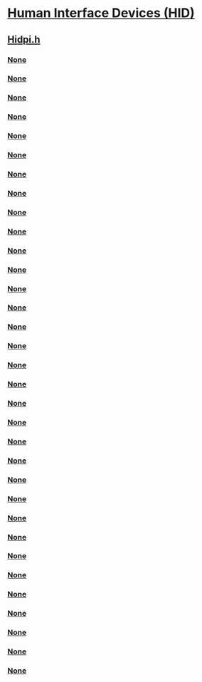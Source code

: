 # [Human Interface Devices (HID)](../_hid/index.md)
## [Hidpi.h](index.md)
### [None](../hidpi/ne-hidpi-_hidp_report_type.md)
### [None](../hidpi/nf-hidpi-hidp_getbuttoncaps.md)
### [None](../hidpi/nf-hidpi-hidp_getcaps.md)
### [None](../hidpi/nf-hidpi-hidp_getdata.md)
### [None](../hidpi/nf-hidpi-hidp_getextendedattributes.md)
### [None](../hidpi/nf-hidpi-hidp_getlinkcollectionnodes.md)
### [None](../hidpi/nf-hidpi-hidp_getscaledusagevalue.md)
### [None](../hidpi/nf-hidpi-hidp_getspecificbuttoncaps.md)
### [None](../hidpi/nf-hidpi-hidp_getspecificvaluecaps.md)
### [None](../hidpi/nf-hidpi-hidp_getusages.md)
### [None](../hidpi/nf-hidpi-hidp_getusagesex.md)
### [None](../hidpi/nf-hidpi-hidp_getusagevalue.md)
### [None](../hidpi/nf-hidpi-hidp_getusagevaluearray.md)
### [None](../hidpi/nf-hidpi-hidp_getvaluecaps.md)
### [None](../hidpi/nf-hidpi-hidp_initializereportforid.md)
### [None](../hidpi/nf-hidpi-hidp_maxdatalistlength.md)
### [None](../hidpi/nf-hidpi-hidp_maxusagelistlength.md)
### [None](../hidpi/nf-hidpi-hidp_setdata.md)
### [None](../hidpi/nf-hidpi-hidp_setscaledusagevalue.md)
### [None](../hidpi/nf-hidpi-hidp_setusages.md)
### [None](../hidpi/nf-hidpi-hidp_setusagevalue.md)
### [None](../hidpi/nf-hidpi-hidp_setusagevaluearray.md)
### [None](../hidpi/nf-hidpi-hidp_translateusagestoi8042scancodes.md)
### [None](../hidpi/nf-hidpi-hidp_unsetusages.md)
### [None](../hidpi/nf-hidpi-hidp_usagelistdifference.md)
### [None](../hidpi/ns-hidpi-_hidp_button_caps.md)
### [None](../hidpi/ns-hidpi-_hidp_caps.md)
### [None](../hidpi/ns-hidpi-_hidp_data.md)
### [None](../hidpi/ns-hidpi-_hidp_extended_attributes.md)
### [None](../hidpi/ns-hidpi-_hidp_link_collection_node.md)
### [None](../hidpi/ns-hidpi-_hidp_unknown_token.md)
### [None](../hidpi/ns-hidpi-_hidp_value_caps.md)
### [None](../hidpi/ns-hidpi-_usage_and_page.md)
